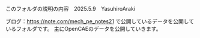 このフォルダの説明の内容　2025.5.9　YasuhiroAraki

ブログ：https://note.com/mech_pe_notes21
で公開しているデータを公開しているフォルダです。
主にOpenCAEのデータを公開していきます。
